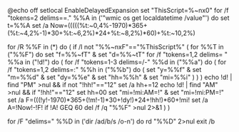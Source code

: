 @echo off
setlocal EnableDelayedExpansion
set "ThisScript=%~nx0"
for /f "tokens=2 delims==." %%A in ('"wmic os get localdatetime /value"') do set t=%%A
set /a Now=(((((%t:~0,4%-1970)*365+(%t:~4,2%-1)*30+%t:~6,2%)*24+%t:~8,2%)*60)+%t:~10,2%)

for /R %%F in (*) do (
    if /I not "%%~nxF"=="%ThisScript%" (
        for %%T in ("%%F") do set "f=%%~fT" & set "d=%%~tT"
        for /f "tokens=1,2 delims= " %%a in ("!d!") do (
            for /f "tokens=1-3 delims=/-" %%d in ("%%a") do (
                for /f "tokens=1,2 delims=:" %%h in ("%%b") do (
                    set "y=%%f" & set "m=%%d" & set "dy=%%e" & set "hh=%%h" & set "mi=%%i"
                )
            )
        )
        echo !d! | find "PM" >nul && if not "!hh!"=="12" set /a hh+=12
        echo !d! | find "AM" >nul && if "!hh!"=="12" set hh=00
        set "mi=!mi:AM=!" & set "mi=!mi:PM=!"
        set /a F=(((!y!-1970)*365+(!m!-1)*30+!dy!)*24+!hh!)*60+!mi!
        set /a A=!Now!-!F!
        if !A! GEQ 60 del /f /q "%%F" >nul 2>&1
    )
)

for /F "delims=" %%D in ('dir /ad/b/s /o-n') do rd "%%D" 2>nul
exit /b
